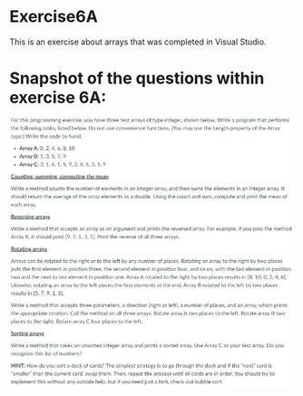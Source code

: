 # Exercise6A
This is an exercise about arrays that was completed in Visual Studio.


# Snapshot of the questions within exercise 6A:

![Exercise 6A](https://github.com/HelloLovelyWorld/Exercise6A/blob/main/GitHubPic.JPG)
